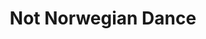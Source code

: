 ---
title: "Not Norwegian Dance"
tags: "orchestral"
sectionSortOrder: 11
shortDesc: "A tongue-in-cheek 'lollipop' for orchestra"
forces: "2+picc.2.2.2+cbn / 4.3.3.1 / 2perc / timp / strings"
length: "2 mins 30 secs"
workNumber: "P0050"
compositionYear: "2023"
pdf: "Not Norwegian Dance"
hire: yes
buy: ""
recording: ""
audioIndex: 50
projectColour:
layout: workDetail
permalink: false
---